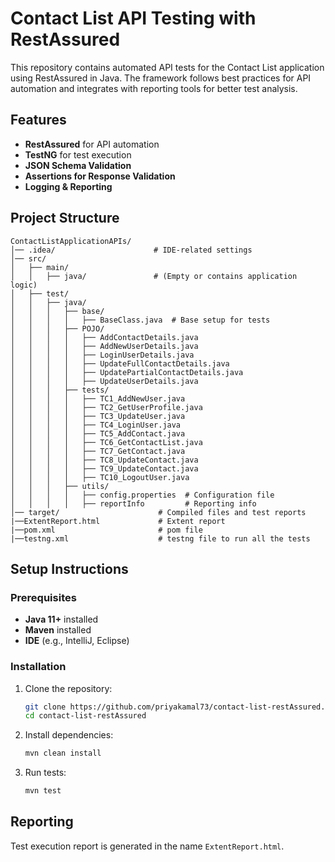 # Contact List API Testing with RestAssured  

This repository contains automated API tests for the Contact List application using RestAssured in Java. The framework follows best practices for API automation and integrates with reporting tools for better test analysis.  

## Features  
- **RestAssured** for API automation  
- **TestNG** for test execution  
- **JSON Schema Validation**  
- **Assertions for Response Validation**  
- **Logging & Reporting**  

## Project Structure  
```
ContactListApplicationAPIs/
│── .idea/                      # IDE-related settings  
│── src/  
│   ├── main/  
│   │   ├── java/               # (Empty or contains application logic)  
│   ├── test/  
│   │   ├── java/  
│   │   │   ├── base/  
│   │   │   │   ├── BaseClass.java  # Base setup for tests  
│   │   │   ├── POJO/  
│   │   │   │   ├── AddContactDetails.java  
│   │   │   │   ├── AddNewUserDetails.java  
│   │   │   │   ├── LoginUserDetails.java  
│   │   │   │   ├── UpdateFullContactDetails.java  
│   │   │   │   ├── UpdatePartialContactDetails.java  
│   │   │   │   ├── UpdateUserDetails.java  
│   │   │   ├── tests/  
│   │   │   │   ├── TC1_AddNewUser.java  
│   │   │   │   ├── TC2_GetUserProfile.java  
│   │   │   │   ├── TC3_UpdateUser.java  
│   │   │   │   ├── TC4_LoginUser.java  
│   │   │   │   ├── TC5_AddContact.java  
│   │   │   │   ├── TC6_GetContactList.java  
│   │   │   │   ├── TC7_GetContact.java  
│   │   │   │   ├── TC8_UpdateContact.java  
│   │   │   │   ├── TC9_UpdateContact.java  
│   │   │   │   ├── TC10_LogoutUser.java  
│   │   │   ├── utils/  
│   │   │   │   ├── config.properties  # Configuration file  
│   │   │   │   ├── reportInfo         # Reporting info  
│── target/                      # Compiled files and test reports
|──ExtentReport.html             # Extent report
|──pom.xml                       # pom file
|──testng.xml                    # testng file to run all the tests
```

## Setup Instructions  

### Prerequisites  
- **Java 11+** installed  
- **Maven** installed  
- **IDE** (e.g., IntelliJ, Eclipse)  

### Installation  
1. Clone the repository:  
   ```sh
   git clone https://github.com/priyakamal73/contact-list-restAssured.git
   cd contact-list-restAssured
   ```
2. Install dependencies:  
   ```sh
   mvn clean install
   ```
3. Run tests:  
   ```sh
   mvn test
   ```

## Reporting  
Test execution report is generated in the name  `ExtentReport.html`.  
